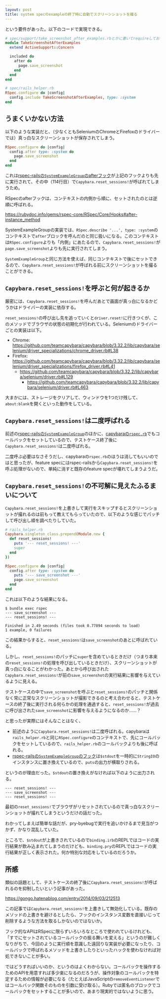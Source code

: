 ```yaml
---
layout: post
title: system specのexampleの終了時に自動でスクリーンショットを撮る
---
```


という要件があった。以下のコードで実現できる。

```rb
# spec/support/take_screenshot_after_examples.rbとかに書いてrequireしておく
module TakeScreenshotAfterExamples
  extend ActiveSupport::Concern

  included do
    after do
      page.save_screenshot
    end
  end
end

# spec/rails_helper.rb
RSpec.configure do |config|
  config.include TakeScreenshotAfterExamples, type: :system
end
```

## うまくいかない方法

以下のような実装だと、（少なくともSeleniumのChromeとFirefoxのドライバーでは）真っ白なスクリーンショットが保存されてしまう。

```rb
RSpec.configure do |config|
  config.after type: :system do
    page.save_screenshot
  end
end
```

これは[rspec-railsの`SystemExampleGroup`のafterフック](https://github.com/rspec/rspec-rails/blob/v4.0.1/lib/rspec/rails/example/system_example_group.rb#L107)が上記のフックよりも先に実行されて、その中（114行目）で`Capybara.reset_sessions!`が呼ばれてしまうため。

RSpecのafterフックは、コンテキストの内側から順に、セットされたのとは逆順に呼ばれる。

https://rubydoc.info/gems/rspec-core/RSpec/Core/Hooks#after-instance_method

SystemExampleGroupの実装では、`RSpec.describe '...', type: :system`のコンテキストで`after`ブロックを呼んだのと同じ扱いになる。このコンテキストは`RSpec.configure`よりも「内側」にあたるので、`Capybara.reset_sessions!`が`page.save_screenshot`よりも先に実行されてしまう。

`SystemExampleGroup`と同じ方法を使えば、同じコンテキストで後にセットできるので、`Capybara.reset_sessions!`が呼ばれる前にスクリーンショットを撮ることができる。

## `Capybara.reset_sessions!`を呼ぶと何が起きるか

厳密には、`Capybara.reset_sessions!`を呼んだあとで画面が真っ白になるかどうかはドライバーの実装に依存する。

`reset_sessions!`の呼び出し先を追っていくと`driver.reset!`に行きつくが、このメソッドでブラウザの状態の初期化が行われている。Seleniumのドライバーごとの実装は以下。

- Chrome: https://github.com/teamcapybara/capybara/blob/3.32.2/lib/capybara/selenium/driver_specializations/chrome_driver.rb#L38
- Firefox: https://github.com/teamcapybara/capybara/blob/3.32.2/lib/capybara/selenium/driver_specializations/firefox_driver.rb#L41
  - https://github.com/teamcapybara/capybara/blob/3.32.2/lib/capybara/selenium/driver.rb#L129
    - https://github.com/teamcapybara/capybara/blob/3.32.2/lib/capybara/selenium/driver.rb#L463

大まかには、ストレージをクリアして、ウィンドウを1つだけ残して、`about:blank`を開くといった動作をしている。

## `Capybara.reset_sessions!`は二度呼ばれる

前述の[rspec-railsの`SystemExampleGroup`](https://github.com/rspec/rspec-rails/blob/v4.0.1/lib/rspec/rails/example/system_example_group.rb#L114)のほかに、[capybaraの`rspec.rb`](https://github.com/teamcapybara/capybara/blob/3.32.2/lib/capybara/rspec.rb#L18)でもコールバックをセットしているので、テストケース終了後に`Capybara.reset_sessions!`は二度呼ばれる。

二度呼ぶ必要はなさそうだし、capybaraの`rspec.rb`のほうは消してもいいのではと思ったが、feature specにはrspec-railsから`Capybara.reset_sessions!`を呼ぶ処理がないので、単純に消すと既存のfeature specが壊れてしまうようだ。

## `Capybara.reset_sessions!`の不可解に見えたふるまいについて

`Capybara.reset_sessions!`を上書きして実行をスキップするとスクリーンショットが撮れるのは前もって教えてもらっていたので、以下のような感じでパッチして呼び出し順を調べたりしていた。

```rb
# rails_helper.rb
Capybara.singleton_class.prepend(Module.new {
  def reset_sessions!
    puts '--- reset_sessions! ---'
    super
  end
})

RSpec.configure do |config|
  config.after type: :system do
    puts '--- save_screenshot ---'
    page.save_screenshot
  end
end
```

これは以下のような結果になる。

```
$ bundle exec rspec
--- save_screenshot ---
--- reset_sessions! ---

Finished in 2.49 seconds (files took 0.77894 seconds to load)
1 example, 0 failures
```

この結果からすると、`reset_sessions!`は`save_screenshot`のあとに呼ばれている。

しかし、`reset_sessions!`のパッチに`super`を含めているときだけ（つまり本来の`reset_sessions!`の処理を呼び出しているときだけ）、スクリーンショットが真っ白になることがわかった。あとから呼び出された`Capybara.reset_sessions!`が前の`save_screenshot`の実行結果に影響を与えているように見える。

テストケースの中で`save_screenshot`を呼ぶと`reset_sessions!`のパッチと関係なく常に正常なスクリーンショットが撮影できるのと考え合わせると、テストケースの終了後に実行される何らかの処理を通過すると、`reset_sessions!`が過去に呼び出された`save_screenshot`に影響を与えるようになるのか……？

と思ったが実際にはそんなことはなく、

- 前述のように`Capybara.reset_sessions!`は二度呼ばれる。capybaraは`rails_helper.rb`と同じ`RSpec.configure`のコンテキストで、先にコールバックをセットしているので、`rails_helper.rb`のコールバックよりも後に呼ばれる。
- [rspec-railsの`SystemExampleGroup`のフック](https://github.com/rspec/rspec-rails/blob/v4.0.1/lib/rspec/rails/example/system_example_group.rb#L109)は`$stdout`を一時的に`StringIO`のインスタンスに置き換えているので、`puts`の出力が横取りされる。

というのが理由だった。`$stdout`の置き換えがなければ以下のように出力される。

```
--- reset_sessions! ---
--- save_screenshot ---
--- reset_sessions! ---
```

最初の`reset_sessions!`でブラウザがリセットされているので真っ白なスクリーンショットが撮れてしまうというだけの話だった。

わかってしまえば簡単な話だが、pry-byebugで実行を追いかけるまで見当がつかず、かなり混乱していた。

ところで、`$stdout`が上書きされているので`binding.irb`のREPLではコードの実行結果が飲み込まれてしまうのだけども、`binding.pry`のREPLではコードの実行結果が正しく表示された。何か特別な対応をしているのだろうか。

## 所感

類似の話題として、テストケースの終了後に`Capybara.reset_sessions!`が呼ばれるのを抑制したいという記事があった。

https://gongo.hatenablog.com/entry/2014/09/03/212513

この記事では`Capybara.reset_sessions!`を上書きして無効化している。既存のメソッドの上書きを避けるとしたら、フックのインスタンス変数を直接いじって削除するような方法を取るしかないのではないか。

フック的なAPIはRSpecに限らずいろいろなところで使われているけれども、「すでにセットされているコールバックの振る舞いを変える」というのが難しくなりがちで、今回のように実行順を意識した遠回りな実装が必要になったり、コールバックで呼ばれるメソッドを上書きしたりといったハックを使わなければ対処できないことが多い。

ではどうすればいいのか、というのはよくわからない。コールバックを操作するためのAPIを用意すれば多少楽になるのだろうが、操作対象のコールバックを特定するための情報が必要になる（たとえばJavaScriptの`removeEventListener`ではコールバック関数そのものを引数に受け取る）。Rubyでは匿名のブロックでコールバックをセットすることが多いので、あまり現実的ではないように思う。
